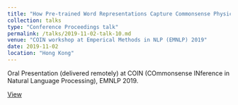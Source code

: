 ```yaml
---
title: "How Pre-trained Word Representations Capture Commonsense Physical Comparisons"
collection: talks
type: "Conference Proceedings talk"
permalink: /talks/2019-11-02-talk-10.md
venue: "COIN workshop at Emperical Methods in NLP (EMNLP) 2019"
date: 2019-11-02
location: "Hong Kong"
---
```


Oral Presentation (delivered remotely) at COIN (COmmonsense INference in Natural Language Processing), EMNLP 2019.

[View](https://pranav-goel.github.io/files/cs_compare_pres_coinlp_emnlp19.pdf)
